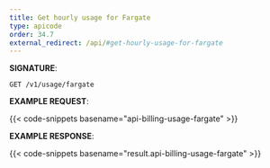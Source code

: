 ```yaml
---
title: Get hourly usage for Fargate
type: apicode
order: 34.7
external_redirect: /api/#get-hourly-usage-for-fargate
---
```


**SIGNATURE**:

`GET /v1/usage/fargate`

**EXAMPLE REQUEST**:

{{< code-snippets basename="api-billing-usage-fargate" >}}

**EXAMPLE RESPONSE**:

{{< code-snippets basename="result.api-billing-usage-fargate" >}}
